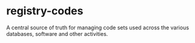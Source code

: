 # registry-codes
A central source of truth for managing code sets used across the various databases, software and other activities. 
